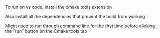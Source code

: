 To run on vs code, install the cmake tools extension

Also install all the dependencies that prevent the build from working

Might need to run through command line for the first time before clicking the "run" button on the Cmake tools tab